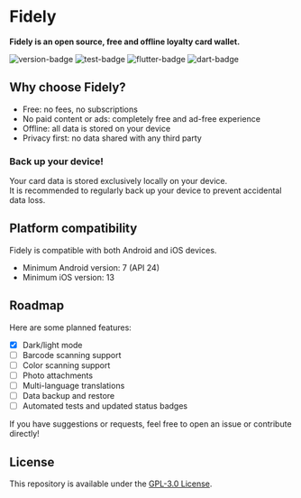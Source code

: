 # Fidely
**Fidely is an open source, free and offline loyalty card wallet.**

![version-badge](https://img.shields.io/badge/Fidely-v0.0.1-orange)
![test-badge](https://img.shields.io/badge/Tests-No_status-red)
![flutter-badge](https://img.shields.io/badge/Flutter-v3.35.3-blue)
![dart-badge](https://img.shields.io/badge/Dart-v3.9.2-blue)

## Why choose Fidely?
- Free: no fees, no subscriptions
- No paid content or ads: completely free and ad-free experience
- Offline: all data is stored on your device
- Privacy first: no data shared with any third party

### Back up your device!
Your card data is stored exclusively locally on your device.  
It is recommended to regularly back up your device to prevent accidental data loss.

## Platform compatibility
Fidely is compatible with both Android and iOS devices.
- Minimum Android version: 7 (API 24)
- Minimum iOS version: 13

## Roadmap
Here are some planned features:
- [x] Dark/light mode
- [ ] Barcode scanning support
- [ ] Color scanning support
- [ ] Photo attachments
- [ ] Multi-language translations
- [ ] Data backup and restore
- [ ] Automated tests and updated status badges

If you have suggestions or requests, feel free to open an issue or contribute directly!

## License
This repository is available under the [GPL-3.0 License](./LICENSE).